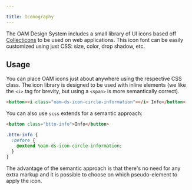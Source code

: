 ```yaml
---

title: Iconography
---
```


The OAM Design System includes a small library of UI icons based off [Collecticons](http://collecticons.io/) to be used on web applications. This icon font can be easily customized using just CSS: size, color, drop shadow, etc.

## Usage

You can place OAM icons just about anywhere using the respective CSS class. The icon library is designed to be used with inline elements (we like the `<i>` tag for brevity, but using a `<span>` is more semantically correct). 
```html
<button><i class="oam-ds-icon-circle-information"></i> Info</button>
```

You can also use `scss` extends for a semantic approach:
```html
<button class="bttn-info">Info</button>
```
```scss
.bttn-info {
  :before {
    @extend %oam-ds-icon-circle-information;
  }
}
```

The advantage of the semantic approach is that there's no need for any extra markup and it is possible to choose on which pseudo-element to apply the icon.
